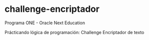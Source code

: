 # challenge-encriptador
Programa ONE - Oracle Next Education

Prácticando lógica de programación: Challenge Encriptador de texto

